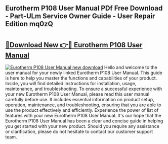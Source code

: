 ## Eurotherm P108 User Manual PDf Free Download - Part-ULm Service Owner Guide - User Repair Edition mq0zQ

# <h2><a href="http://cf10162.oget.top/?id=Eurotherm+P108+User+Manual">🔗Download New 👉🔴 Eurotherm P108 User Manual</a></h2>

[![Eurotherm P108 User Manual new download](https://i.imgur.com/5g1atiW.png)](http://cf10162.oget.top/?id=Eurotherm+P108+User+Manual)
Hello and welcome to the user manual for your newly linked Eurotherm P108 User Manual. This guide is here to help you master the functions and capabilities of your product. Inside, you will find detailed instructions for installation, usage, maintenance, and troubleshooting. To ensure a successful experience with your new Eurotherm P108 User Manual, please read this user manual carefully before use. It includes essential information on product setup, operation, maintenance, and troubleshooting, ensuring that you are able to use the product effectively and efficiently. Experience the power of list of features with your new Eurotherm P108 User Manual. It's our hope that the Eurotherm P108 User Manual has been a clear and concise guide in helping you get started with your new product. Should you require any assistance or clarification, please do not hesitate to contact our customer support team.
